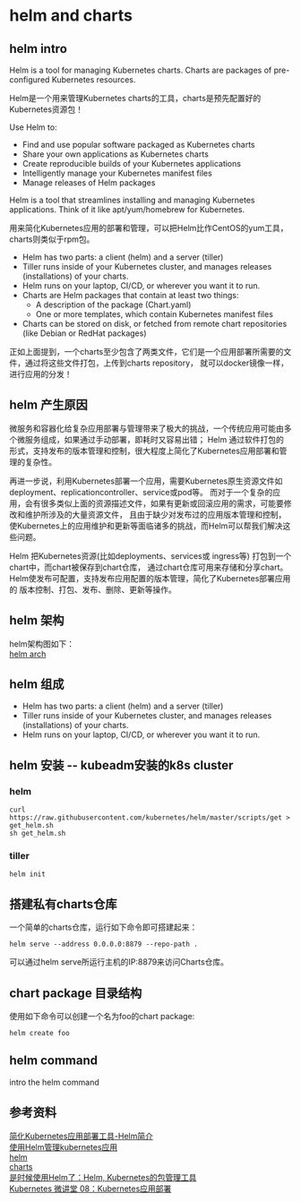# helm and charts

## helm intro

Helm is a tool for managing Kubernetes charts. Charts are packages of pre-configured Kubernetes resources.

Helm是一个用来管理Kubernetes charts的工具，charts是预先配置好的 Kubernetes资源包！

Use Helm to:

- Find and use popular software packaged as Kubernetes charts  
- Share your own applications as Kubernetes charts  
- Create reproducible builds of your Kubernetes applications  
- Intelligently manage your Kubernetes manifest files  
- Manage releases of Helm packages  

Helm is a tool that streamlines installing and managing Kubernetes applications. Think of it like apt/yum/homebrew for Kubernetes.  

用来简化Kubernetes应用的部署和管理，可以把Helm比作CentOS的yum工具，charts则类似于rpm包。  

- Helm has two parts: a client (helm) and a server (tiller)  
- Tiller runs inside of your Kubernetes cluster, and manages releases (installations) of your charts.  
- Helm runs on your laptop, CI/CD, or wherever you want it to run.  
- Charts are Helm packages that contain at least two things:  
  - A description of the package (Chart.yaml)  
  - One or more templates, which contain Kubernetes manifest files  
- Charts can be stored on disk, or fetched from remote chart repositories (like Debian or RedHat packages)  

正如上面提到，一个charts至少包含了两类文件，它们是一个应用部署所需要的文件，通过将这些文件打包，上传到charts repository，
就可以docker镜像一样，进行应用的分发！

## helm 产生原因

微服务和容器化给复杂应用部署与管理带来了极大的挑战，一个传统应用可能由多个微服务组成，如果通过手动部署，即耗时又容易出错；
Helm 通过软件打包的形式，支持发布的版本管理和控制，很大程度上简化了Kubernetes应用部署和管理的复杂性。

再进一步说，利用Kubernetes部署一个应用，需要Kubernetes原生资源文件如deployment、replicationcontroller、service或pod等。
而对于一个复杂的应用，会有很多类似上面的资源描述文件，如果有更新或回滚应用的需求，可能要修改和维护所涉及的大量资源文件，
且由于缺少对发布过的应用版本管理和控制，使Kubernetes上的应用维护和更新等面临诸多的挑战，而Helm可以帮我们解决这些问题。

Helm 把Kubernetes资源(比如deployments、services或 ingress等) 打包到一个chart中，而chart被保存到chart仓库，
通过chart仓库可用来存储和分享chart。Helm使发布可配置，支持发布应用配置的版本管理，简化了Kubernetes部署应用的
版本控制、打包、发布、删除、更新等操作。

## helm 架构

helm架构图如下：  
[helm arch](!https://github.com/fffffreedom/Pictures/blob/master/handbook/helm-arch.jpg)

## helm 组成
- Helm has two parts: a client (helm) and a server (tiller)  
- Tiller runs inside of your Kubernetes cluster, and manages releases (installations) of your charts.  
- Helm runs on your laptop, CI/CD, or wherever you want it to run.  

## helm 安装 -- kubeadm安装的k8s cluster

### helm
```
curl https://raw.githubusercontent.com/kubernetes/helm/master/scripts/get > get_helm.sh
sh get_helm.sh
```

### tiller
```
helm init
```

## 搭建私有charts仓库
一个简单的charts仓库，运行如下命令即可搭建起来：  
```
helm serve --address 0.0.0.0:8879 --repo-path .
```
可以通过helm serve所运行主机的IP:8879来访问Charts仓库。  

## chart package 目录结构
使用如下命令可以创建一个名为foo的chart package:  
```
helm create foo
```

## helm command

intro the helm command

## 参考资料

[简化Kubernetes应用部署工具-Helm简介](https://www.kubernetes.org.cn/2700.html)  
[使用Helm管理kubernetes应用](https://jimmysong.io/kubernetes-handbook/practice/helm.html)  
[helm](https://github.com/kubernetes/helm)  
[charts](https://github.com/kubernetes/charts)  
[是时候使用Helm了：Helm, Kubernetes的包管理工具](https://blog.frognew.com/2017/12/its-time-to-use-helm.html)  
[Kubernetes 微讲堂 08：Kubernetes应用部署](http://v.youku.com/v_show/id_XMzIxNTY5NjMxNg==.html?spm=a2h1n.8251843.playList.5!8~5~A&f=51266236&o=1)  
